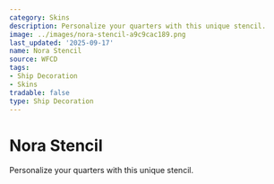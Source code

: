 ```yaml
---
category: Skins
description: Personalize your quarters with this unique stencil.
image: ../images/nora-stencil-a9c9cac189.png
last_updated: '2025-09-17'
name: Nora Stencil
source: WFCD
tags:
- Ship Decoration
- Skins
tradable: false
type: Ship Decoration
---
```


# Nora Stencil

Personalize your quarters with this unique stencil.

